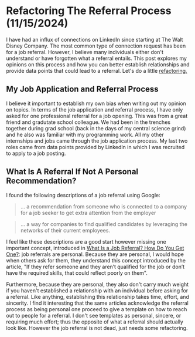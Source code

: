 # Refactoring The Referral Process (11/15/2024)
I have had an influx of connections on LinkedIn since starting at The Walt Disney Company. The most common type of connection request has been for a job referral. However, I believe many individuals either don't understand or have forgotten what a referral entails. This post explores my opinions on this process and how you can better establish relationships and provide data points that could lead to a referral. Let's do a little [refactoring.](https://en.wikipedia.org/wiki/Code_refactoring) 

## My Job Application and Referral Process
I believe it important to establish my own bias when writing out my opinion on topics. In terms of the job application and referral process, I have only asked for one professional referral for a job opening. This was from a great friend and gradutate school colleague. We had been in the trenches together during grad school (back in the days of my central science grind) and he also was familiar with my programming work. All my other internships and jobs came through the job application process. My last two roles came from data points provided by LinkedIn in which I was recruited to apply to a job posting.

## What Is A Referral If Not A Personal Recommendation?
I found the following descriptions of a job referral using Google:

> ... a recommendation from someone who is connected to a company for a job seeker to get extra attention from the employer

> ... a way for companies to find qualified candidates by leveraging the networks of their current employees.

I feel like these descriptions are a good start however missing one important concept, introduced in [What Is a Job Referral? How Do You Get One?](https://www.linkedin.com/pulse/what-job-referral-how-do-you-get-one-get-hired-by-linkedin-news/): job referrals are personal. Because they are personal, I would hope when others ask for them, they understand this concept introduced by the article, "If they refer someone and they aren’t qualified for the job or don’t have the required skills, that could reflect poorly on them". 

Furthermore, because they are personal, they also don't carry much weight if you haven't established a relationship with an individual before asking for a referral. Like anything, establishing this relationship takes time, effort, and sincerity. I find it interesting that the same articles acknowledge the referral process as being personal one proceed to give a template on how to reach out to people for a referral. I don't see templates as personal, sincere, or requiring much effort; thus the opposite of what a referral should actually look like. However the job referral is not dead, just needs some refactoring. 








